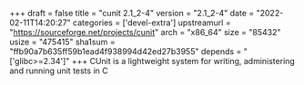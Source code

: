 +++
draft = false
title = "cunit 2.1_2-4"
version = "2.1_2-4"
date = "2022-02-11T14:20:27"
categories = ['devel-extra']
upstreamurl = "https://sourceforge.net/projects/cunit"
arch = "x86_64"
size = "85432"
usize = "475415"
sha1sum = "ffb90a7b635ff59b1ead4f938994d42ed27b3955"
depends = "['glibc>=2.34']"
+++
CUnit is a lightweight system for writing, administering and running unit tests in C